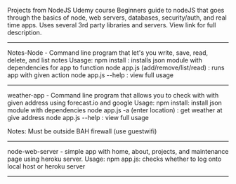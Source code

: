 Projects from NodeJS Udemy course
Beginners guide to nodeJS that goes through the basics of node, web servers, databases, security/auth, and real time apps. Uses several 3rd party libraries and servers. View link for full description.


---

Notes-Node - Command line program that let's you write, save, read, delete, and list notes
Usasge:
	npm install : installs json module with dependencies for app to function
	node app.js (add/remove/list/read) : runs app with given action
	node app.js --help : view full usage

---

weather-app - Command line program that allows you to check with with given address using forecast.io and google
Usage:
	npm install: install json module with dependencies
	node app.js -a (enter location) : get weather at give address
	node app.js --help : view full usage

Notes:
	Must be outside BAH firewall (use guestwifi)

---

node-web-server - simple app with home, about, projects, and maintenance page using heroku server.
Usage:
	npm app.js: checks whether to log onto local host or heroku server

--- 
